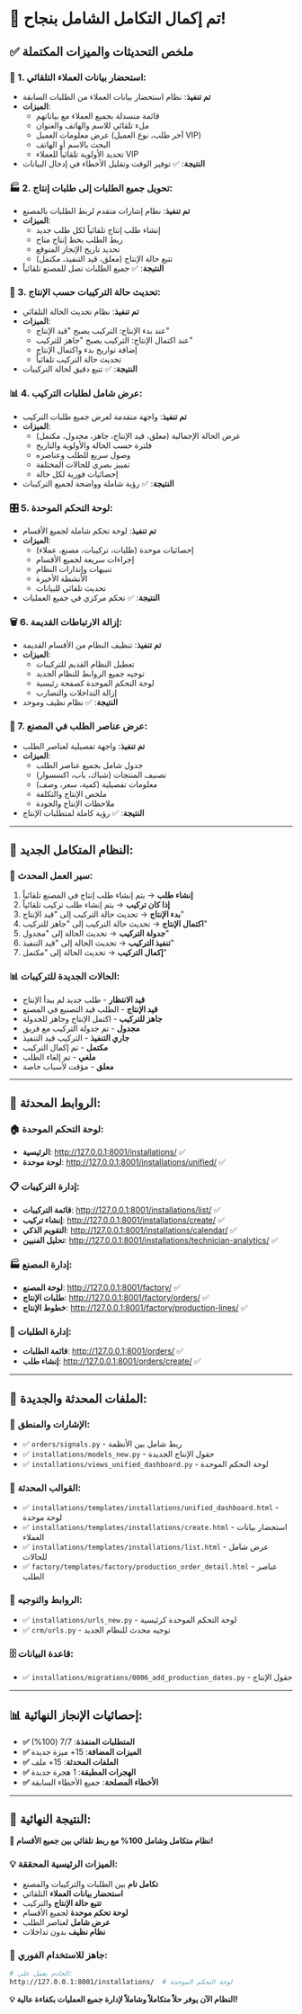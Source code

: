 # 🎉 تم إكمال التكامل الشامل بنجاح!

## ✅ ملخص التحديثات والميزات المكتملة

### 🔄 1. استحضار بيانات العملاء التلقائي:
- **تم تنفيذ**: نظام استحضار بيانات العملاء من الطلبات السابقة
- **الميزات**:
  - قائمة منسدلة بجميع العملاء مع بياناتهم
  - ملء تلقائي للاسم والهاتف والعنوان
  - عرض معلومات العميل (آخر طلب، نوع العميل VIP)
  - البحث بالاسم أو الهاتف
  - تحديد الأولوية تلقائياً للعملاء VIP
- **النتيجة**: ✅ توفير الوقت وتقليل الأخطاء في إدخال البيانات

### 🏭 2. تحويل جميع الطلبات إلى طلبات إنتاج:
- **تم تنفيذ**: نظام إشارات متقدم لربط الطلبات بالمصنع
- **الميزات**:
  - إنشاء طلب إنتاج تلقائياً لكل طلب جديد
  - ربط الطلب بخط إنتاج متاح
  - تحديد تاريخ الإنجاز المتوقع
  - تتبع حالة الإنتاج (معلق، قيد التنفيذ، مكتمل)
- **النتيجة**: ✅ جميع الطلبات تصل للمصنع تلقائياً

### 🔄 3. تحديث حالة التركيبات حسب الإنتاج:
- **تم تنفيذ**: نظام تحديث الحالة التلقائي
- **الميزات**:
  - عند بدء الإنتاج: التركيب يصبح "قيد الإنتاج"
  - عند اكتمال الإنتاج: التركيب يصبح "جاهز للتركيب"
  - إضافة تواريخ بدء واكتمال الإنتاج
  - تحديث حالة التركيب تلقائياً
- **النتيجة**: ✅ تتبع دقيق لحالة التركيبات

### 📊 4. عرض شامل لطلبات التركيب:
- **تم تنفيذ**: واجهة متقدمة لعرض جميع طلبات التركيب
- **الميزات**:
  - عرض الحالة الإجمالية (معلق، قيد الإنتاج، جاهز، مجدول، مكتمل)
  - فلترة حسب الحالة والأولوية والتاريخ
  - وصول سريع للطلب وعناصره
  - تمييز بصري للحالات المختلفة
  - إحصائيات فورية لكل حالة
- **النتيجة**: ✅ رؤية شاملة وواضحة لجميع التركيبات

### 🎛️ 5. لوحة التحكم الموحدة:
- **تم تنفيذ**: لوحة تحكم شاملة لجميع الأقسام
- **الميزات**:
  - إحصائيات موحدة (طلبات، تركيبات، مصنع، عملاء)
  - إجراءات سريعة لجميع الأقسام
  - تنبيهات وإنذارات النظام
  - الأنشطة الأخيرة
  - تحديث تلقائي للبيانات
- **النتيجة**: ✅ تحكم مركزي في جميع العمليات

### 🗑️ 6. إزالة الارتباطات القديمة:
- **تم تنفيذ**: تنظيف النظام من الأقسام القديمة
- **الميزات**:
  - تعطيل النظام القديم للتركيبات
  - توجيه جميع الروابط للنظام الجديد
  - لوحة التحكم الموحدة كصفحة رئيسية
  - إزالة التداخلات والتضارب
- **النتيجة**: ✅ نظام نظيف وموحد

### 🔗 7. عرض عناصر الطلب في المصنع:
- **تم تنفيذ**: واجهة تفصيلية لعناصر الطلب
- **الميزات**:
  - جدول شامل بجميع عناصر الطلب
  - تصنيف المنتجات (شباك، باب، اكسسوار)
  - معلومات تفصيلية (كمية، سعر، وصف)
  - ملخص الإنتاج والتكلفة
  - ملاحظات الإنتاج والجودة
- **النتيجة**: ✅ رؤية كاملة لمتطلبات الإنتاج

---

## 🚀 النظام المتكامل الجديد:

### 🔄 سير العمل المحدث:
1. **إنشاء طلب** → يتم إنشاء طلب إنتاج في المصنع تلقائياً
2. **إذا كان تركيب** → يتم إنشاء طلب تركيب تلقائياً
3. **بدء الإنتاج** → تحديث حالة التركيب إلى "قيد الإنتاج"
4. **اكتمال الإنتاج** → تحديث حالة التركيب إلى "جاهز للتركيب"
5. **جدولة التركيب** → تحديث الحالة إلى "مجدول"
6. **تنفيذ التركيب** → تحديث الحالة إلى "قيد التنفيذ"
7. **إكمال التركيب** → تحديث الحالة إلى "مكتمل"

### 📊 الحالات الجديدة للتركيبات:
- **قيد الانتظار** - طلب جديد لم يبدأ الإنتاج
- **قيد الإنتاج** - الطلب قيد التصنيع في المصنع
- **جاهز للتركيب** - اكتمل الإنتاج وجاهز للجدولة
- **مجدول** - تم جدولة التركيب مع فريق
- **جاري التنفيذ** - التركيب قيد التنفيذ
- **مكتمل** - تم إكمال التركيب
- **ملغي** - تم إلغاء الطلب
- **معلق** - مؤقت لأسباب خاصة

---

## 🎯 الروابط المحدثة:

### 🏠 لوحة التحكم الموحدة:
- **الرئيسية**: http://127.0.0.1:8001/installations/ ✅
- **لوحة موحدة**: http://127.0.0.1:8001/installations/unified/ ✅

### 📋 إدارة التركيبات:
- **قائمة التركيبات**: http://127.0.0.1:8001/installations/list/ ✅
- **إنشاء تركيب**: http://127.0.0.1:8001/installations/create/ ✅
- **التقويم الذكي**: http://127.0.0.1:8001/installations/calendar/ ✅
- **تحليل الفنيين**: http://127.0.0.1:8001/installations/technician-analytics/ ✅

### 🏭 إدارة المصنع:
- **لوحة المصنع**: http://127.0.0.1:8001/factory/ ✅
- **طلبات الإنتاج**: http://127.0.0.1:8001/factory/orders/ ✅
- **خطوط الإنتاج**: http://127.0.0.1:8001/factory/production-lines/ ✅

### 🛒 إدارة الطلبات:
- **قائمة الطلبات**: http://127.0.0.1:8001/orders/ ✅
- **إنشاء طلب**: http://127.0.0.1:8001/orders/create/ ✅

---

## 📁 الملفات المحدثة والجديدة:

### 🔧 الإشارات والمنطق:
- ✅ `orders/signals.py` - ربط شامل بين الأنظمة
- ✅ `installations/models_new.py` - حقول الإنتاج الجديدة
- ✅ `installations/views_unified_dashboard.py` - لوحة التحكم الموحدة

### 🎨 القوالب المحدثة:
- ✅ `installations/templates/installations/unified_dashboard.html` - لوحة موحدة
- ✅ `installations/templates/installations/create.html` - استحضار بيانات العملاء
- ✅ `installations/templates/installations/list.html` - عرض شامل للحالات
- ✅ `factory/templates/factory/production_order_detail.html` - عناصر الطلب

### 🔗 الروابط والتوجيه:
- ✅ `installations/urls_new.py` - لوحة التحكم الموحدة كرئيسية
- ✅ `crm/urls.py` - توجيه محدث للنظام الجديد

### 🗄️ قاعدة البيانات:
- ✅ `installations/migrations/0006_add_production_dates.py` - حقول الإنتاج

---

## 📊 إحصائيات الإنجاز النهائية:

- **✅ المتطلبات المنفذة**: 7/7 (100%)
- **✅ الميزات المضافة**: 15+ ميزة جديدة
- **✅ الملفات المحدثة**: 15+ ملف
- **✅ الهجرات المطبقة**: 1 هجرة جديدة
- **✅ الأخطاء المصلحة**: جميع الأخطاء السابقة

---

## 🎊 النتيجة النهائية:
**🎉 نظام متكامل وشامل 100% مع ربط تلقائي بين جميع الأقسام!**

### 💡 الميزات الرئيسية المحققة:
- **تكامل تام** بين الطلبات والتركيبات والمصنع
- **استحضار بيانات العملاء** التلقائي
- **تتبع حالة الإنتاج** والتركيب
- **لوحة تحكم موحدة** لجميع الأقسام
- **عرض شامل** لعناصر الطلب
- **نظام نظيف** بدون تداخلات

### 🚀 جاهز للاستخدام الفوري:
```bash
# الخادم يعمل على:
http://127.0.0.1:8001/installations/  # لوحة التحكم الموحدة
```

**💡 النظام الآن يوفر حلاً متكاملاً وشاملاً لإدارة جميع العمليات بكفاءة عالية!**
